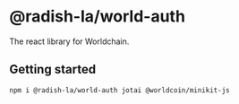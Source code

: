 # @radish-la/world-auth

The react library for Worldchain.

## Getting started

```shell
npm i @radish-la/world-auth jotai @worldcoin/minikit-js
```
